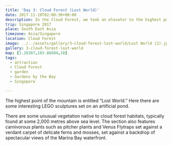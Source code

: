 ```yaml
---
title: 'Day 3: Cloud Forest (Lost World)'
date: 2017-11-10T02:00:30+00:00
description: In the Cloud Forest, we took an elevator to the highest point of the mountain, entitled "Lost World," with LEGO sculptures in a pond setting.
trip: Singapore 2017
place: South East Asia
timezone: Asia/Singapore
location: Cloud Forest
image: ../../assets/gallery/3-cloud-forest-lost-world/Lost World (2).jpeg
gallery: 3-cloud-forest-lost-world
map: [1.28387,103.86604,18]
tags:
  - attraction
  - Cloud Forest
  - garden
  - Gardens by the Bay
  - Singapore

---
```

The highest point of the mountain is entitled “Lost World.” Here there are some interesting LEGO sculptures set on an artificial pond.

There are some unusual vegetation native to cloud forest habitats, typically found at some 2,000 metres above sea level. The section also features carnivorous plants such as pitcher plants and Venus Flytraps set against a verdant carpet of delicate ferns and mosses, set against a backdrop of spectacular views of the Marina Bay waterfront.
